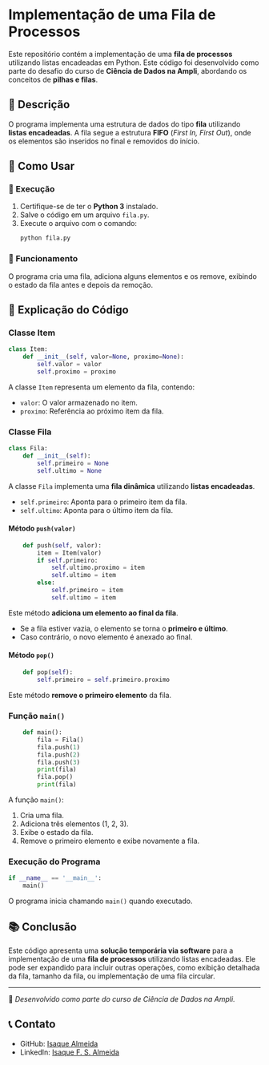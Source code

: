 # Implementação de uma Fila de Processos

Este repositório contém a implementação de uma **fila de processos** utilizando listas encadeadas em Python. Este código foi desenvolvido como parte do desafio do curso de **Ciência de Dados na Ampli**, abordando os conceitos de **pilhas e filas**.

## 📌 Descrição
O programa implementa uma estrutura de dados do tipo **fila** utilizando **listas encadeadas**. A fila segue a estrutura **FIFO** (*First In, First Out*), onde os elementos são inseridos no final e removidos do início.

## 🚀 Como Usar
### 🔧 Execução
1. Certifique-se de ter o **Python 3** instalado.
2. Salve o código em um arquivo `fila.py`.
3. Execute o arquivo com o comando:
   ```bash
   python fila.py
   ```

### 🔄 Funcionamento
O programa cria uma fila, adiciona alguns elementos e os remove, exibindo o estado da fila antes e depois da remoção.

## 📜 Explicação do Código

### **Classe Item**
```python
class Item:
    def __init__(self, valor=None, proximo=None):
        self.valor = valor
        self.proximo = proximo
```
A classe `Item` representa um elemento da fila, contendo:
- `valor`: O valor armazenado no item.
- `proximo`: Referência ao próximo item da fila.

### **Classe Fila**
```python
class Fila:
    def __init__(self):
        self.primeiro = None
        self.ultimo = None
```
A classe `Fila` implementa uma **fila dinâmica** utilizando **listas encadeadas**. 
- `self.primeiro`: Aponta para o primeiro item da fila.
- `self.ultimo`: Aponta para o último item da fila.

#### **Método `push(valor)`**
```python
    def push(self, valor):
        item = Item(valor)
        if self.primeiro:
            self.ultimo.proximo = item
            self.ultimo = item
        else:
            self.primeiro = item
            self.ultimo = item
```
Este método **adiciona um elemento ao final da fila**.
- Se a fila estiver vazia, o elemento se torna o **primeiro e último**.
- Caso contrário, o novo elemento é anexado ao final.

#### **Método `pop()`**
```python
    def pop(self):
        self.primeiro = self.primeiro.proximo
```
Este método **remove o primeiro elemento** da fila.

### **Função `main()`**
```python
    def main():
        fila = Fila()
        fila.push(1)
        fila.push(2)
        fila.push(3)
        print(fila)
        fila.pop()
        print(fila)
```
A função `main()`:
1. Cria uma fila.
2. Adiciona três elementos (1, 2, 3).
3. Exibe o estado da fila.
4. Remove o primeiro elemento e exibe novamente a fila.

### **Execução do Programa**
```python
if __name__ == '__main__':
    main()
```
O programa inicia chamando `main()` quando executado.

## 📚 Conclusão
Este código apresenta uma **solução temporária via software** para a implementação de uma **fila de processos** utilizando listas encadeadas. Ele pode ser expandido para incluir outras operações, como exibição detalhada da fila, tamanho da fila, ou implementação de uma fila circular.

---
🔹 *Desenvolvido como parte do curso de Ciência de Dados na Ampli.*

## 📞 Contato
- GitHub: [Isaque Almeida](https://github.com/IsaqueAlmeida)
- LinkedIn: [Isaque F. S. Almeida](https://www.linkedin.com/in/isaque-f-s-almeida/)
